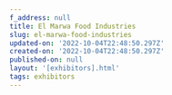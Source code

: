 ```yaml
---
f_address: null
title: El Marwa Food Industries
slug: el-marwa-food-industries
updated-on: '2022-10-04T22:48:50.297Z'
created-on: '2022-10-04T22:48:50.297Z'
published-on: null
layout: '[exhibitors].html'
tags: exhibitors
---
```



